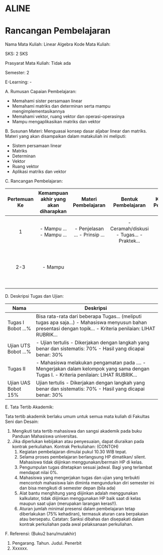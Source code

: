 # ALINE
# Rancangan Pembelajaran

Nama Mata Kuliah: Linear Algebra
Kode Mata Kuliah:

SKS: 2 SKS

Prasyarat Mata Kuliah: Tidak ada

Semester: 2

E-Learning: -

A. Rumusan Capaian Pembelajaran:
- Memahami sister persamaan linear
- Memahami matriks dan determinan serta mampu mengimplementasikannya
- Memahami vektor, ruang vektor dan operasi-operasinya
- Mampu mengaplikasikan matriks dan vektor

B. Susunan Materi:
Menguasai konsep dasar aljabar linear dan matriks.
Materi yang akan disampaikan dalam matakuliah ini meliputi:
- Sistem persamaan linear
- Matriks
- Determinan
- Vektor
- Ruang vektor
- Aplikasi matriks dan vektor

C. Rancangan Pembelajaran:

| Pertemuan Ke | Kemampuan akhir yang akan diharapkan |       Materi Pembelajaran      |            Bentuk Pembelajaran            | Kriteria Penilaian |         Bobot Nilai (%)         |
|:------------:|:------------------------------------:|:------------------------------:|:-----------------------------------------:|:------------------:|:-------------------------------:|
|       1      | - Mampu ... - Mampu ...              | - Penjelasan ... - Prinsip ... | - Ceramah/diskusi - Tugas... - Praktek... |                    | Tidak semua harus ada penilaian |
|      2-3     | - Mampu                              |                                |                                           |                    | UTS maks 35% UAS maks 35%       |
|              |                                      |                                |                                           |                    |                                 |

D. Deskripsi Tugas dan Ujian:

| Nama                 | Deskripsi                                                                                                                                                      |
|----------------------|----------------------------------------------------------------------------------------------------------------------------------------------------------------|
| Tugas I Bobot ...%   | Bisa rata-rata dari beberapa Tugas... (meliputi tugas apa saja...) - Mahasiswa menyusun bahan presentasi dengan topik... - Kriteria penilaian: LIHAT RUBRIK... |
| Ujian UTS Bobot ...% | - Ujian tertulis   - Dikerjakan dengan langkah yang benar dan sistematis: 70%  - Hasil yang dicapai benar: 30%                                                 |
| Tugas II             | - Mahasiswa melakukan pengamatan pada .... - Mengerjakan dalam kelompok yang sama dengan Tugas I. - Kriteria penilaian: LIHAT RUBRIK...                        |
| Ujian UAS Bobot 15%  | Ujian tertulis - Dikerjakan dengan langkah yang benar dan sistematis: 70% - Hasil yang dicapai benar: 30%                                                      |

E. Tata Tertib Akademik:

Tata tertib akademik berlaku umum untuk semua mata kuliah di Fakultas Seni dan Desain: 
1.	Mengikuti tata tertib mahasiswa dan sangsi akademik pada buku Panduan Mahasiswa universitas.
2.	Jika diperlukan kebijakan atau penyesuaian, dapat diuraikan pada kontrak perkuliahan.
Kontrak Perkuliahan:
(CONTOH)
    1.	Kegiatan pembelajaran dimulai pukul 10.30 WIB tepat. 
    2.	Selama proses pembelajaran berlangsung HP dimatikan/ silent. Mahasiswa tidak diijinkan menggunakan/bermain HP di kelas. 
    3.	Pengumpulan tugas ditetapkan sesuai jadwal. Bagi yang terlambat mendapat nilai 0%.
    4.	Mahasiswa yang mengerjakan tugas dan ujian yang terbukti mencontoh mahasiswa lain diminta mengundurkan diri semester ini dan bisa mengikuti di semester depan (bila ada)
    5.	Alat bantu menghitung yang diijinkan adalah menggunakan kalkulator, tidak diijinkan menggunakan HP baik saat di kelas maupun saat ujian (merupakan larangan keras!!).
    6.	Aturan jumlah minimal presensi dalam pembelajaran tetap diberlakukan (75% kehadiran), termasuk aturan cara berpakaian atau bersepatu.
Catatan:
Sanksi dibahas dan disepakati dalam kontrak perkuliahan pada awal pelaksanaan perkuliahan.

F. Referensi:
(Buku2 baru/mutakhir)
1.	Pengarang. Tahun. Judul. Penerbit
2.	Xxxxxx.

